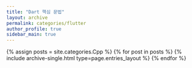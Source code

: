 ```yaml
---
title: "Dart 핵심 문법"
layout: archive
permalink: categories/flutter
author_profile: true
sidebar_main: true
---
```



{% assign posts = site.categories.Cpp %}
{% for post in posts %} {% include archive-single.html type=page.entries_layout %} {% endfor %}
